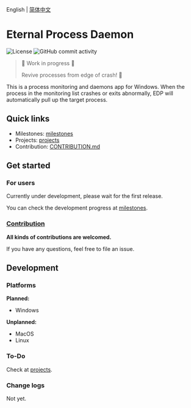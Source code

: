 English | [简体中文](README_zh.md)

# Eternal Process Daemon

![License](https://img.shields.io/github/license/boxlab/EternalProcessDaemon?style=flat-square)
![GitHub commit activity](https://img.shields.io/github/commit-activity/m/boxlab/EternalProcessDaemon?style=flat-square)

> :construction: Work in progress :construction:
>
> Revive processes from edge of crash! :rocket:

This is a process monitoring and daemons app for Windows. When the process in the monitoring list crashes or exits abnormally, EDP will automatically pull up the target process.

## Quick links

- Milestones: [milestones](https://github.com/boxlab/EternalProcessDaemon/milestones)
- Projects: [projects](https://github.com/boxlab/EternalProcessDaemon/projects)
- Contribution: [CONTRIBUTION.md](CONTRIBUTING.md)

## Get started

### For users

Currently under development, please wait for the first release.

You can check the development progress at [milestones](https://github.com/boxlab/EternalProcessDaemon/milestones).

### [Contribution](CONTRIBUTING.md)

**All kinds of contributions are welcomed.**

If you have any questions, feel free to file an issue.

## Development

### Platforms

**Planned:**

- Windows

**Unplanned:**

- MacOS
- Linux

### To-Do

Check at [projects](https://github.com/boxlab/EternalProcessDaemon/projects).

### Change logs

Not yet.